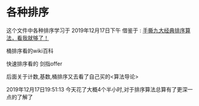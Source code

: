 # 各种排序
这个文件中各种排序学习于 2019年12月17日下午
借鉴于 : [手撕九大经典排序算法，看我就够了！](https://zhuanlan.zhihu.com/p/52884590)

桶排序看的wiki百科

快速排序看的 剑指offer

后面关于计数,基数,桶排序又去看了自己买的<算法导论>

2019年12月17日19:51:13 今天花了大概4个半小时,对于排序算法总算有了更深一点的了解了